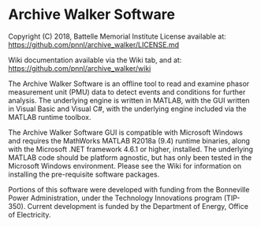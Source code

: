 # Archive Walker Software

Copyright (C) 2018, Battelle Memorial Institute
License available at: https://github.com/pnnl/archive_walker/LICENSE.md

Wiki documentation available via the Wiki tab, and at: https://github.com/pnnl/archive_walker/wiki

The Archive Walker Software is an offline tool to read and examine phasor measurement unit (PMU) data to detect events and conditions for further analysis.  The underlying engine is written in MATLAB, with the GUI written in Visual Basic and Visual C#, with the underlying engine included via the MATLAB runtime toolbox.

The Archive Walker Software GUI is compatible with Microsoft Windows and requires the MathWorks MATLAB R2018a (9.4) runtime binaries, along with the Microsoft .NET framework 4.6.1 or higher, installed.  The underlying MATLAB code should be platform agnostic, but has only been tested in the Microsoft Windows environment.  Please see the Wiki for information on installing the pre-requisite software packages.

Portions of this software were developed with funding from the Bonneville Power Administration, under the Technology Innovations program (TIP-350).  Current development is funded by the Department of Energy, Office of Electricity.

